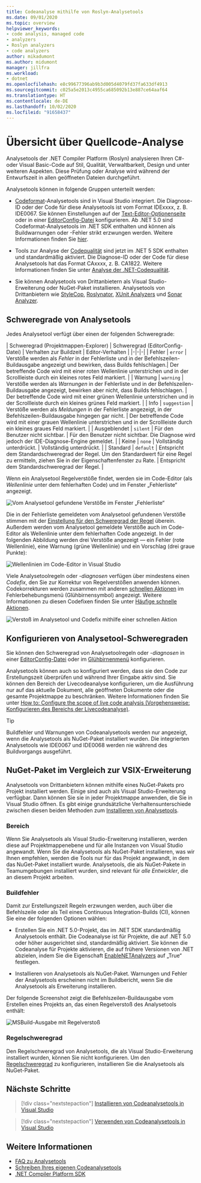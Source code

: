 ```yaml
---
title: Codeanalyse mithilfe von Roslyn-Analysetools
ms.date: 09/01/2020
ms.topic: overview
helpviewer_keywords:
- code analysis, managed code
- analyzers
- Roslyn analyzers
- code analyzers
author: mikadumont
ms.author: midumont
manager: jillfra
ms.workload:
- dotnet
ms.openlocfilehash: e8c99677396ab9b3d005d4079fd37fa633df4913
ms.sourcegitcommit: c025a5e2013c4955ca685092b13e887ce64aaf64
ms.translationtype: HT
ms.contentlocale: de-DE
ms.lasthandoff: 10/02/2020
ms.locfileid: "91658437"
---
```

# <a name="overview-of-source-code-analysis"></a>Übersicht über Quellcode-Analyse

Analysetools der .NET Compiler Platform (Roslyn) analysieren Ihren C#- oder Visual Basic-Code auf Stil, Qualität, Verwaltbarkeit, Design und unter weiteren Aspekten. Diese Prüfung oder Analyse wird während der Entwurfszeit in allen geöffneten Dateien durchgeführt.

Analysetools können in folgende Gruppen unterteilt werden:

- [Codeformat](/visualstudio/ide/editorconfig-code-style-settings-reference?view=vs-2019&preserve-view=true#convention-categories)-Analysetools sind in Visual Studio integriert. Die Diagnose-ID oder der Code für diese Analysetools ist vom Format IDExxxx, z. B. IDE0067. Sie können Einstellungen auf der [Text-Editor-Optionenseite](../ide/code-styles-and-code-cleanup.md) oder in einer [EditorConfig-Datei](/dotnet/fundamentals/code-analysis/code-style-rule-options) konfigurieren. Ab .NET 5.0 sind Codeformat-Analysetools im .NET SDK enthalten und können als Buildwarnungen oder -Fehler strikt erzwungen werden. Weitere Informationen finden Sie [hier](/dotnet/fundamentals/productivity/code-analysis#code-style-analysis).

- Tools zur Analyse der [Codequalität](/dotnet/fundamentals/code-analysis/quality-rules/index) sind jetzt im .NET 5 SDK enthalten und standardmäßig aktiviert. Die Diagnose-ID oder der Code für diese Analysetools hat das Format CAxxxx, z. B. CA1822. Weitere Informationen finden Sie unter [Analyse der .NET-Codequalität](/dotnet/fundamentals/productivity/code-analysis#code-quality-analysis).

- Sie können Analysetools von Drittanbietern als Visual Studio-Erweiterung oder NuGet-Paket installieren. Analysetools von Drittanbietern wie [StyleCop](https://www.nuget.org/packages/StyleCop.Analyzers/), [Roslynator](https://www.nuget.org/packages/Roslynator.Analyzers/), [XUnit Analyzers](https://www.nuget.org/packages/xunit.analyzers/) und [Sonar Analyzer](https://www.nuget.org/packages/SonarAnalyzer.CSharp/).

## <a name="severity-levels-of-analyzers"></a>Schweregrade von Analysetools

Jedes Analysetool verfügt über einen der folgenden Schweregrade:

| Schweregrad (Projektmappen-Explorer) | Schweregrad (EditorConfig-Datei) | Verhalten zur Buildzeit | Editor-Verhalten |
|-|-|-|
| Fehler | `error` | Verstöße werden als *Fehler* in der Fehlerliste und in der Befehlszeilen-Buildausgabe angezeigt und bewirken, dass Builds fehlschlagen.| Der betreffende Code wird mit einer roten Wellenlinie unterstrichen und in der Scrollleiste durch ein kleines rotes Feld markiert. |
| Warnung | `warning` | Verstöße werden als *Warnungen* in der Fehlerliste und in der Befehlszeilen-Buildausgabe angezeigt, bewirken aber nicht, dass Builds fehlschlagen. | Der betreffende Code wird mit einer grünen Wellenlinie unterstrichen und in der Scrollleiste durch ein kleines grünes Feld markiert. |
| Info | `suggestion` | Verstöße werden als *Meldungen* in der Fehlerliste angezeigt, in der Befehlszeilen-Buildausgabe hingegen gar nicht. | Der betreffende Code wird mit einer grauen Wellenlinie unterstrichen und in der Scrollleiste durch ein kleines graues Feld markiert. |
| Ausgeblendet | `silent` | Für den Benutzer nicht sichtbar. | Für den Benutzer nicht sichtbar. Die Diagnose wird jedoch der IDE-Diagnose-Engine gemeldet. |
| Keine | `none` | Vollständig unterdrückt. | Vollständig unterdrückt. |
| Standard | `default` | Entspricht dem Standardschweregrad der Regel. Um den Standardwert für eine Regel zu ermitteln, ziehen Sie in der Eigenschaftenfenster zu Rate. | Entspricht dem Standardschweregrad der Regel. |

Wenn ein Analysetool Regelverstöße findet, werden sie im Code-Editor (als *Wellenlinie* unter dem fehlerhaften Code) und im Fenster „Fehlerliste“ angezeigt.

![Vom Analysetool gefundene Verstöße im Fenster „Fehlerliste“](../code-quality/media/code-analysis-error-list.png)

Die in der Fehlerliste gemeldeten vom Analysetool gefundenen Verstöße stimmen mit der [Einstellung für den Schweregrad der Regel](../code-quality/use-roslyn-analyzers.md#configure-severity-levels) überein. Außerdem werden vom Analysetool gemeldete Verstöße auch im Code-Editor als Wellenlinie unter dem fehlerhaften Code angezeigt. In der folgenden Abbildung werden drei Verstöße angezeigt &mdash; ein Fehler (rote Wellenlinie), eine Warnung (grüne Wellenlinie) und ein Vorschlag (drei graue Punkte):

![Wellenlinien im Code-Editor in Visual Studio](media/diagnostics-severity-colors.png)

Viele Analysetoolregeln oder *-diagnosen* verfügen über mindestens einen *Codefix*, den Sie zur Korrektur von Regelverstößen anwenden können. Codekorrekturen werden zusammen mit anderen [schnellen Aktionen](../ide/quick-actions.md) im Fehlerbehebungsmenü (Glühbirnensymbol) angezeigt. Weitere Informationen zu diesen Codefixen finden Sie unter [Häufige schnelle Aktionen](../ide/quick-actions.md).

![Verstoß im Analysetool und Codefix mithilfe einer schnellen Aktion](../code-quality/media/built-in-analyzer-code-fix.png)

## <a name="configure-analyzer-severity-levels"></a>Konfigurieren von Analysetool-Schweregraden

Sie können den Schweregrad von Analysetoolregeln oder -*diagnosen* in einer [EditorConfig-Datei](../code-quality/use-roslyn-analyzers.md#set-rule-severity-in-an-editorconfig-file) oder im [Glühbirnenmenü](../code-quality/use-roslyn-analyzers.md#set-rule-severity-from-the-light-bulb-menu) konfigurieren.

Analysetools können auch so konfiguriert werden, dass sie den Code zur Erstellungszeit überprüfen und während Ihrer Eingabe aktiv sind. Sie können den Bereich der Livecodeanalyse konfigurieren, um die Ausführung nur auf das aktuelle Dokument, alle geöffneten Dokumente oder die gesamte Projektmappe zu beschränken. Weitere Informationen finden Sie unter [How to: Configure the scope of live code analysis (Vorgehensweise: Konfigurieren des Bereichs der Livecodeanalyse)](./configure-live-code-analysis-scope-managed-code.md).

> [!TIP]
> Buildfehler und Warnungen von Codeanalysetools werden nur angezeigt, wenn die Analysetools als NuGet-Paket installiert wurden. Die integrierten Analysetools wie IDE0067 und IDE0068 werden nie während des Buildvorgangs ausgeführt.

## <a name="nuget-package-versus-vsix-extension"></a>NuGet-Paket im Vergleich zur VSIX-Erweiterung

Analysetools von Drittanbietern können mithilfe eines NuGet-Pakets pro Projekt installiert werden. Einige sind auch als Visual Studio-Erweiterung verfügbar. Dann können Sie sie in jeder Projektmappe anwenden, die Sie in Visual Studio öffnen. Es gibt einige grundsätzliche Verhaltensunterschiede zwischen diesen beiden Methoden zum [Installieren von Analysetools](../code-quality/install-roslyn-analyzers.md).

### <a name="scope"></a>Bereich

Wenn Sie Analysetools als Visual Studio-Erweiterung installieren, werden diese auf Projektmappenebene und für alle Instanzen von Visual Studio angewandt. Wenn Sie die Analysetools als NuGet-Paket installieren, was wir Ihnen empfehlen, werden die Tools nur für das Projekt angewandt, in dem das NuGet-Paket installiert wurde. Analysetools, die als NuGet-Pakete in Teamumgebungen installiert wurden, sind relevant für *alle Entwickler*, die an diesem Projekt arbeiten.

### <a name="build-errors"></a>Buildfehler

Damit zur Erstellungszeit Regeln erzwungen werden, auch über die Befehlszeile oder als Teil eines Continuous Integration-Builds (CI), können Sie eine der folgenden Optionen wählen:

- Erstellen Sie ein .NET 5.0-Projekt, das im .NET SDK standardmäßig Analysetools enthält. Die Codeanalyse ist für Projekte, die auf .NET 5.0 oder höher ausgerichtet sind, standardmäßig aktiviert. Sie können die Codeanalyse für Projekte aktivieren, die auf frühere Versionen von .NET abzielen, indem Sie die Eigenschaft [EnableNETAnalyzers](https://docs.microsoft.com/dotnet/core/project-sdk/msbuild-props#enablenetanalyzers) auf „True“ festlegen.

- Installieren von Analysetools als NuGet-Paket. Warnungen und Fehler der Analysetools erscheinen nicht im Buildbericht, wenn Sie die Analysetools als Erweiterung installieren.

Der folgende Screenshot zeigt die Befehlszeilen-Buildausgabe vom Erstellen eines Projekts an, das einen Regelverstoß des Analysetools enthält:

![MSBuild-Ausgabe mit Regelverstoß](media/command-line-build-analyzers.png)

### <a name="rule-severity"></a>Regelschweregrad

Den Regelschweregrad von Analysetools, die als Visual Studio-Erweiterung installiert wurden, können Sie nicht konfigurieren. Um den [Regelschweregrad](../code-quality/use-roslyn-analyzers.md#configure-severity-levels) zu konfigurieren, installieren Sie die Analysetools als NuGet-Paket.

## <a name="next-steps"></a>Nächste Schritte

> [!div class="nextstepaction"]
> [Installieren von Codeanalysetools in Visual Studio](../code-quality/install-roslyn-analyzers.md)

> [!div class="nextstepaction"]
> [Verwenden von Codeanalysetools in Visual Studio](../code-quality/use-roslyn-analyzers.md)

## <a name="see-also"></a>Weitere Informationen

- [FAQ zu Analysetools](analyzers-faq.md)
- [Schreiben Ihres eigenen Codeanalysetools](../extensibility/getting-started-with-roslyn-analyzers.md)
- [.NET Compiler Platform SDK](/dotnet/csharp/roslyn-sdk/)
